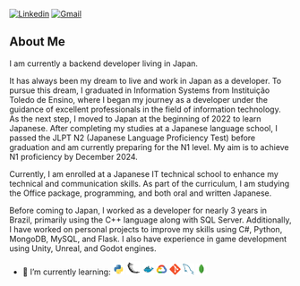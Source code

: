 
[![Linkedin](https://img.shields.io/badge/-LinkedIn-blue?style=flat&logo=Linkedin&logoColor=white)](https://www.linkedin.com/in/gabriel-violante-sartori/)
[![Gmail](https://img.shields.io/badge/-Gmail-c14438?style=flat&logo=Gmail&logoColor=white)](mailto:gabrielsartori96@gmail.com)

## About Me
I am currently a backend developer living in Japan.

It has always been my dream to live and work in Japan as a developer. To pursue this dream, I graduated in Information Systems from Instituição Toledo de Ensino, where I began my journey as a developer under the guidance of excellent professionals in the field of information technology. As the next step, I moved to Japan at the beginning of 2022 to learn Japanese. After completing my studies at a Japanese language school, I passed the JLPT N2 (Japanese Language Proficiency Test) before graduation and am currently preparing for the N1 level. My aim is to achieve N1 proficiency by December 2024.

Currently, I am enrolled at a Japanese IT technical school to enhance my technical and communication skills. As part of the curriculum, I am studying the Office package, programming, and both oral and written Japanese.

Before coming to Japan, I worked as a developer for nearly 3 years in Brazil, primarily using the C++ language along with SQL Server. Additionally, I have worked on personal projects to improve my skills using C#, Python, MongoDB, MySQL, and Flask. I also have experience in game development using Unity, Unreal, and Godot engines.

- 🌱 I’m currently learning: 
<code><img height="20" src="https://github.com/devicons/devicon/blob/v2.14.0/icons/python/python-original.svg"></code>
<code><img height="25" src="https://github.com/devicons/devicon/blob/v2.14.0/icons/flask/flask-original.svg"></code>
<code><img height="20" src="https://github.com/devicons/devicon/blob/v2.14.0/icons/docker/docker-original.svg"></code>
<code><img height="20" src="https://github.com/devicons/devicon/blob/v2.14.0/icons/googlecloud/googlecloud-original.svg"></code>
<code><img height="20" src="https://github.com/devicons/devicon/blob/v2.14.0/icons/git/git-original.svg"></code>
<code><img height="20" src="https://github.com/devicons/devicon/blob/v2.14.0/icons/mysql/mysql-original.svg"></code>
<code><img height="20" src="https://github.com/devicons/devicon/blob/v2.14.0/icons/mongodb/mongodb-original.svg"></code>
